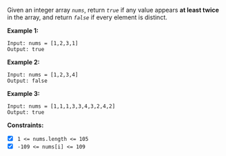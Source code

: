 Given an integer array _`nums`_, return _`true`_ if any value appears **at least twice** in the array, and return _`false`_ if every element is distinct.

**Example 1:**

```
Input: nums = [1,2,3,1]
Output: true
```

**Example 2:**

```
Input: nums = [1,2,3,4]
Output: false
```

**Example 3:**

```
Input: nums = [1,1,1,3,3,4,3,2,4,2]
Output: true
```

**Constraints:**

- [x] `1 <= nums.length <= 105`
- [x] `-109 <= nums[i] <= 109`

